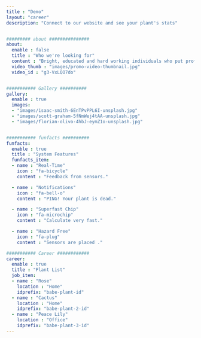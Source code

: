 ```yaml
---
title : "Demo"
layout: "career"
description: "Connect to our website and see your plant's stats"


######### about ###############
about:
  enable : false
  title : "Who we're looking for"
  content : "Bright, educated and hard working individuals who put professionalism first."
  video_thumb : "images/promo-video-thumbnail.jpg"
  video_id : "g3-VxLQO7do"


########### Gallery ##########
gallery:
  enable : true
  images:
  - "images/isaac-smith-6EnTPvPPL6I-unsplash.jpg"
  - "images/scott-graham-5fNmWej4tAA-unsplash.jpg"
  - "images/florian-olivo-4hbJ-eymZ1o-unsplash.jpg"


########### funfacts ##########
funfacts:
  enable : true
  title : "System Features"
  funfacts_item:
  - name : "Real-Time"
    icon : "fa-bicycle"
    content : "Feedback from sensors."

  - name : "Notifications"
    icon : "fa-bell-o"
    content : "PING! Your plant is dead."

  - name : "Superfast Chip"
    icon : "fa-microchip"
    content : "Calculate very fast."

  - name : "Hazard Free"
    icon : "fa-plug"
    content : "Sensors are placed ."

########### Career ############
career:
  enable : true
  title : "Plant List"
  job_item:
  - name : "Rose"
    location : "Home"
    idprefix: "babe-plant-id"
  - name : "Cactus"
    location : "Home"
    idprefix: "babe-plant-2-id"
  - name : "Peace Lily"
    location : "Office"
    idprefix: "babe-plant-3-id"
---
```

